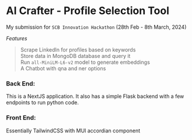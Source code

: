 # AI Crafter - Profile Selection Tool
My submission for `SCB Innovation Hackathon` (28th Feb - 8th March, 2024)

*Features*
> Scrape LinkedIn for profiles based on keywords \
> Store data in MongoDB database and query it \
> Run `all-MiniLM-L6-v2` model to generate embeddings\
> A Chatbot with qna and ner options

### Back End:
This is a NextJS application. It also has a simple Flask backend with a few endpoints to run python code. 

### Front End:
Essentially TailwindCSS with MUI accordian component
